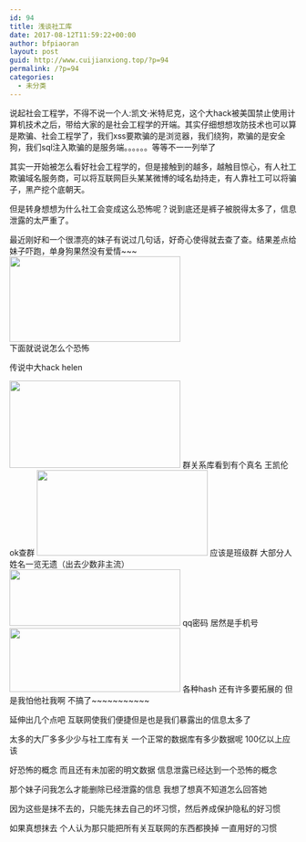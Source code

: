 ```yaml
---
id: 94
title: 浅谈社工库
date: 2017-08-12T11:59:22+00:00
author: bfpiaoran
layout: post
guid: http://www.cuijianxiong.top/?p=94
permalink: /?p=94
categories:
  - 未分类
---
```

说起社会工程学，不得不说一个人:凯文·米特尼克，这个大hack被美国禁止使用计算机技术之后，带给大家的是社会工程学的开端。其实仔细想想攻防技术也可以算是欺骗、社会工程学了，我们xss要欺骗的是浏览器，我们绕狗，欺骗的是安全狗，我们sql注入欺骗的是服务端。。。。。。等等不一一列举了

其实一开始被怎么看好社会工程学的，但是接触到的越多，越触目惊心，有人社工欺骗域名服务商，可以将互联网巨头某某微博的域名劫持走，有人靠社工可以将骗子，黑产挖个底朝天。

但是转身想想为什么社工会变成这么恐怖呢？说到底还是裤子被脱得太多了，信息泄露的太严重了。

最近刚好和一个很漂亮的妹子有说过几句话，好奇心使得就去查了查。结果差点给妹子吓跑，单身狗果然没有爱情~~~  
<img src="http://www.cuijianxiong.top/wp-content/uploads/2017/08/9-300x150.jpg" alt="" width="300" height="150" class="alignnone size-medium wp-image-95" srcset="http://www.cuijianxiong.top/wp-content/uploads/2017/08/9-300x150.jpg 300w, http://www.cuijianxiong.top/wp-content/uploads/2017/08/9.jpg 550w, http://www.cuijianxiong.top/wp-content/uploads/2017/08/9-230x115.jpg 230w, http://www.cuijianxiong.top/wp-content/uploads/2017/08/9-350x175.jpg 350w, http://www.cuijianxiong.top/wp-content/uploads/2017/08/9-480x240.jpg 480w" sizes="(max-width: 300px) 85vw, 300px" />  
下面就说说怎么个恐怖

传说中大hack helen

<img src="http://www.cuijianxiong.top/wp-content/uploads/2017/08/9-300x153.png" alt="" width="300" height="153" class="alignnone size-medium wp-image-96" srcset="http://www.cuijianxiong.top/wp-content/uploads/2017/08/9-300x153.png 300w, http://www.cuijianxiong.top/wp-content/uploads/2017/08/9-768x392.png 768w, http://www.cuijianxiong.top/wp-content/uploads/2017/08/9.png 1024w, http://www.cuijianxiong.top/wp-content/uploads/2017/08/9-830x423.png 830w, http://www.cuijianxiong.top/wp-content/uploads/2017/08/9-230x117.png 230w, http://www.cuijianxiong.top/wp-content/uploads/2017/08/9-350x178.png 350w, http://www.cuijianxiong.top/wp-content/uploads/2017/08/9-480x245.png 480w" sizes="(max-width: 300px) 85vw, 300px" />  
群关系库看到有个真名 王凯伦 ok查群  
<img src="http://www.cuijianxiong.top/wp-content/uploads/2017/08/9-1-300x150.png" alt="" width="300" height="150" class="alignnone size-medium wp-image-97" srcset="http://www.cuijianxiong.top/wp-content/uploads/2017/08/9-1-300x150.png 300w, http://www.cuijianxiong.top/wp-content/uploads/2017/08/9-1-768x384.png 768w, http://www.cuijianxiong.top/wp-content/uploads/2017/08/9-1-1024x512.png 1024w, http://www.cuijianxiong.top/wp-content/uploads/2017/08/9-1-830x415.png 830w, http://www.cuijianxiong.top/wp-content/uploads/2017/08/9-1-230x115.png 230w, http://www.cuijianxiong.top/wp-content/uploads/2017/08/9-1-350x175.png 350w, http://www.cuijianxiong.top/wp-content/uploads/2017/08/9-1-480x240.png 480w, http://www.cuijianxiong.top/wp-content/uploads/2017/08/9-1.png 1165w" sizes="(max-width: 300px) 85vw, 300px" />  
应该是班级群 大部分人姓名一览无遗（出去少数非主流）  
<img src="http://www.cuijianxiong.top/wp-content/uploads/2017/08/9-2-300x99.png" alt="" width="300" height="99" class="alignnone size-medium wp-image-98" srcset="http://www.cuijianxiong.top/wp-content/uploads/2017/08/9-2-300x99.png 300w, http://www.cuijianxiong.top/wp-content/uploads/2017/08/9-2-768x253.png 768w, http://www.cuijianxiong.top/wp-content/uploads/2017/08/9-2-1024x338.png 1024w, http://www.cuijianxiong.top/wp-content/uploads/2017/08/9-2-830x274.png 830w, http://www.cuijianxiong.top/wp-content/uploads/2017/08/9-2-230x76.png 230w, http://www.cuijianxiong.top/wp-content/uploads/2017/08/9-2-350x116.png 350w, http://www.cuijianxiong.top/wp-content/uploads/2017/08/9-2-480x158.png 480w, http://www.cuijianxiong.top/wp-content/uploads/2017/08/9-2.png 1118w" sizes="(max-width: 300px) 85vw, 300px" />  
qq密码 居然是手机号  
<img src="http://www.cuijianxiong.top/wp-content/uploads/2017/08/9-3-300x112.png" alt="" width="300" height="112" class="alignnone size-medium wp-image-99" srcset="http://www.cuijianxiong.top/wp-content/uploads/2017/08/9-3-300x112.png 300w, http://www.cuijianxiong.top/wp-content/uploads/2017/08/9-3-768x288.png 768w, http://www.cuijianxiong.top/wp-content/uploads/2017/08/9-3-830x311.png 830w, http://www.cuijianxiong.top/wp-content/uploads/2017/08/9-3-230x86.png 230w, http://www.cuijianxiong.top/wp-content/uploads/2017/08/9-3-350x131.png 350w, http://www.cuijianxiong.top/wp-content/uploads/2017/08/9-3-480x180.png 480w, http://www.cuijianxiong.top/wp-content/uploads/2017/08/9-3.png 929w" sizes="(max-width: 300px) 85vw, 300px" />  
各种hash 还有许多要拓展的 但是我怕他社我啊 不搞了~~~~~~~~~~~

延伸出几个点吧 互联网使我们便捷但是也是我们暴露出的信息太多了

太多的大厂多多少少与社工库有关 一个正常的数据库有多少数据呢 100亿以上应该

好恐怖的概念 而且还有未加密的明文数据 信息泄露已经达到一个恐怖的概念

那个妹子问我怎么才能删除已经泄露的信息 我想了想真不知道怎么回答她

因为这些是抹不去的，只能先抹去自己的坏习惯，然后养成保护隐私的好习惯

如果真想抹去 个人认为那只能把所有关互联网的东西都换掉 一直用好的习惯